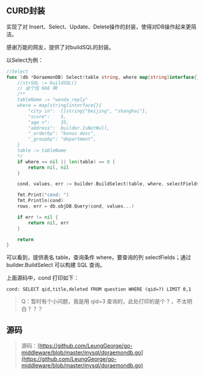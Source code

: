 ## CURD封装

实现了对 Insert、Select、Update、Delete操作的封装，使得对DB操作起来更简洁。

感谢万能的网友，提供了对buildSQL的封装。

以Select为例：

```go
//Select
func (db *DoraemonDB) Select(table string, where map[string]interface{}, selectFields []string) (rows *sql.Rows, err error) {
    //strSQL := buildSQL()
    // 这个包 666 啊
    /**
    tableName := "wenda_reply"
    where = map[string]interface{}{
        "city in":  []string{"beijing", "shanghai"},
        "score":    5,
        "age >":    35,
        "address":  builder.IsNotNull,
        "_orderby": "bonus desc",
        "_groupby": "department",
    }
    table := tableName
    */
    if where == nil || len(table) == 0 {
        return nil, nil
    }

    cond, values, err := builder.BuildSelect(table, where, selectFields)

    fmt.Print("cond: ")
    fmt.Println(cond)
    rows, err = db.objDB.Query(cond, values...)

    if err != nil {
        return nil, err
    }

    return
}
```

可以看到，提供表名 table，查询条件 where，要查询的列 selectFields；通过 builder.BuildSelect 可以构建 SQL 查询。

上面源码中，cond 打印如下：

```
cond: SELECT qid,title,deleted FROM question WHERE (qid=?) LIMIT 0,1
```

> Q：暂时有个小问题，我是用 qid=3 查询的，此处打印的是个 ? ，不太明白？？？

## 源码

> 源码：[https://github.com/LeungGeorge/go-middleware/blob/master/mysql/doraemondb.go](https://github.com/LeungGeorge/go-middleware/blob/master/mysql/doraemondb.go)



